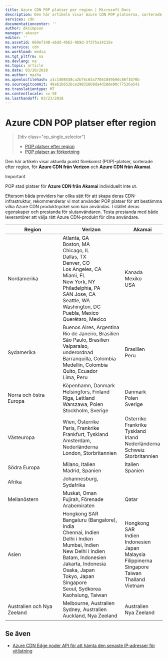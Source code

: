```yaml
---
title: Azure CDN POP platser per region | Microsoft Docs
description: Den här artikeln visar Azure CDN POP platserna, sorterade efter region, för Azure CDN från Verizon och Azure CDN från Akamai.
services: cdn
documentationcenter: ''
author: dksimpson
manager: akucer
editor: ''
ms.assetid: 669ef140-a6dd-4b62-9b9d-3f375a14215e
ms.service: cdn
ms.workload: media
ms.tgt_pltfrm: na
ms.devlang: na
ms.topic: article
ms.date: 03/20/2018
ms.author: mazha
ms.openlocfilehash: a1c1408438ca2b74c63a77041849b9dc86f3b70b
ms.sourcegitcommit: 48ab1b6526ce290316b9da4d18de00c77526a541
ms.translationtype: MT
ms.contentlocale: sv-SE
ms.lasthandoff: 03/23/2018
---
```

# <a name="azure-cdn-pop-locations-by-region"></a>Azure CDN POP platser efter region
> [!div class="op_single_selector"]
> * [POP platser efter region](cdn-pop-locations.md)
> * [POP platser av förkortning](cdn-pop-abbreviations.md)
> 


Den här artikeln visar aktuella punkt förekomst (POP)-platser, sorterade efter region, för **Azure CDN från Verizon** och **Azure CDN från Akamai**.

> [!IMPORTANT]
> POP stad platser för **Azure CDN från Akamai** individuellt inte ut.  
> 
> Eftersom båda providers har olika sätt för att skapa deras CDN-infrastruktur, rekommenderar vi mot använder POP platser för att bestämma vilka Azure CDN produktnyckel som kan användas. I stället deras egenskaper och prestanda för slutanvändaren. Testa prestanda med både leverantörer att välja rätt Azure CDN-produkt för dina användare. 
> 

| Region | Verizon | Akamai |
| --- | --- | --- |
| Nordamerika | Atlanta, GA<br />Boston, MA<br />Chicago, IL<br />Dallas, TX<br />Denver, CO<br />Los Angeles, CA<br />Miami, FL<br />New York, NY<br />Philadelphia, PA<br />SAN Jose, CA<br />Seattle, WA<br />Washington, DC<br />Puebla, Mexico<br />Querétaro, Mexico | Kanada<br />Mexiko<br />USA |
| Sydamerika | Buenos Aires, Argentina<br />Rio de Janeiro, Brasilien<br />São Paulo, Brasilien<br />Valparaíso, underordnad<br />Barranquilla, Colombia<br />Medellin, Colombia<br />Quito, Ecuador<br />Lima, Peru | Brasilien<br />Peru |
| Norra och östra Europa | Köpenhamn, Danmark<br />Helsingfors, Finland<br />Riga, Lettland<br />Warszawa, Polen<br />Stockholm, Sverige | Danmark<br />Polen<br />Sverige<br /> |
| Västeuropa | Wien, Österrike<br />Paris, Frankrike<br />Frankfurt, Tyskland<br />Amsterdam, Nederländerna<br />London, Storbritannien | Österrike<br />Frankrike<br />Tyskland<br />Irland<br />Nederländerna<br />Schweiz<br />Storbritannien |
| Södra Europa | Milano, Italien<br />Madrid, Spanien | Italien<br />Spanien |
| Afrika | Johannesburg, Sydafrika | |
| Mellanöstern | Muskat, Oman<br />Fujirah, Förenade Arabemiraten | Qatar |
| Asien | Hongkong SAR<br />Bangaluru (Bangalore), India<br />Chennai, Indien<br />Delhi i Indien<br />Mumbai, Indien<br />New Delhi i Indien<br />Batam, Indonesien<br />Jakarta, Indonesia<br />Osaka, Japan<br />Tokyo, Japan<br />Singapore<br />Seoul, Sydkorea<br />Kaohsiung, Taiwan | Hongkong SAR<br />Indien<br />Indonesien<br />Japan<br />Malaysia<br />Filippinerna<br />Singapore<br />Taiwan<br />Thailand<br />Vietnam |
| Australien och Nya Zeeland | Melbourne, Australien<br />Sydney, Australien<br />Auckland, Nya Zeeland | Australien<br />Nya Zeeland |


## <a name="see-also"></a>Se även
* [Azure CDN Edge noder API för att hämta den senaste IP-adresser för vitlistning](https://docs.microsoft.com/rest/api/cdn/edgenodes)

